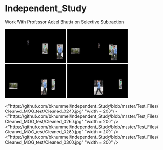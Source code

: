 # Independent_Study
Work With Professor Adeel Bhutta on Selective Subtraction


<p float="left">
  <img src="https://github.com/bkhummel/Independent_Study/blob/master/Test_Files/YOLO_Wall/0240.jpg" width="200" /> 
  <img src="https://github.com/bkhummel/Independent_Study/blob/master/Test_Files/YOLO_Wall/0260.jpg" width="200" />
  <img src="https://github.com/bkhummel/Independent_Study/blob/master/Test_Files/YOLO_Wall/0280.jpg" width="200" />
  <img src="https://github.com/bkhummel/Independent_Study/blob/master/Test_Files/YOLO_Wall/0300.jpg" width="200" />
 
</p>
<p float="left">
  <"https://github.com/bkhummel/Independent_Study/blob/master/Test_Files/Cleaned_MOG_test/Cleaned_0240.jpg" "width = 200"/>
  <"https://github.com/bkhummel/Independent_Study/blob/master/Test_Files/Cleaned_MOG_test/Cleaned_0260.jpg" "width = 200" />
  <"https://github.com/bkhummel/Independent_Study/blob/master/Test_Files/Cleaned_MOG_test/Cleaned_0280.jpg" "width = 200" />
  <"https://github.com/bkhummel/Independent_Study/blob/master/Test_Files/Cleaned_MOG_test/Cleaned_0300.jpg" "width = 200" />
 
</p>

